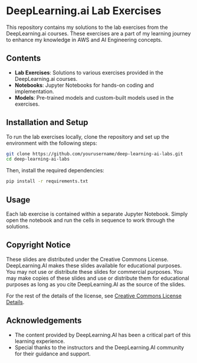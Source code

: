 
# DeepLearning.ai Lab Exercises

This repository contains my solutions to the lab exercises from the DeepLearning.ai courses. These exercises are a part of my learning journey to enhance my knowledge in AWS and AI Engineering concepts.

## Contents

- **Lab Exercises**: Solutions to various exercises provided in the DeepLearning.ai courses.
- **Notebooks**: Jupyter Notebooks for hands-on coding and implementation.
- **Models**: Pre-trained models and custom-built models used in the exercises.

## Installation and Setup

To run the lab exercises locally, clone the repository and set up the environment with the following steps:

```bash
git clone https://github.com/yourusername/deep-learning-ai-labs.git
cd deep-learning-ai-labs
```

Then, install the required dependencies:

```bash
pip install -r requirements.txt
```

## Usage

Each lab exercise is contained within a separate Jupyter Notebook. Simply open the notebook and run the cells in sequence to work through the solutions.

## Copyright Notice

These slides are distributed under the Creative Commons License. DeepLearning.AI makes these slides available for educational purposes. You may not use or distribute these slides for commercial purposes. You may make copies of these slides and use or distribute them for educational purposes as long as you cite DeepLearning.AI as the source of the slides.

For the rest of the details of the license, see [Creative Commons License Details](https://creativecommons.org/licenses/by-sa/2.0/legalcode).

## Acknowledgements

- The content provided by DeepLearning.AI has been a critical part of this learning experience.
- Special thanks to the instructors and the DeepLearning.AI community for their guidance and support.
